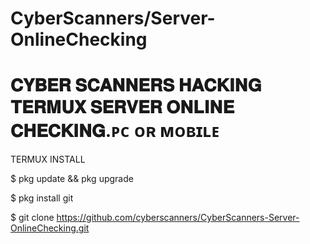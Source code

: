 # CyberScanners/Server-OnlineChecking

# 𝐂𝐘𝐁𝐄𝐑 𝐒𝐂𝐀𝐍𝐍𝐄𝐑𝐒 𝐇𝐀𝐂𝐊𝐈𝐍𝐆 𝐓𝐄𝐑𝐌𝐔𝐗 𝐒𝐄𝐑𝐕𝐄𝐑 𝐎𝐍𝐋𝐈𝐍𝐄 𝐂𝐇𝐄𝐂𝐊𝐈𝐍𝐆.ᴘᴄ ᴏʀ ᴍᴏʙɪʟᴇ

TERMUX INSTALL

$ pkg update && pkg upgrade

$ pkg install git

$ git clone https://github.com/cyberscanners/CyberScanners-Server-OnlineChecking.git


